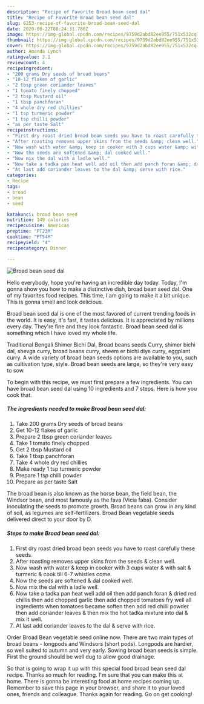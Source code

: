 ```yaml
---
description: "Recipe of Favorite Broad bean seed dal"
title: "Recipe of Favorite Broad bean seed dal"
slug: 6253-recipe-of-favorite-broad-bean-seed-dal
date: 2020-06-22T08:24:31.786Z
image: https://img-global.cpcdn.com/recipes/9759d2abd82ee955/751x532cq70/broad-bean-seed-dal-recipe-main-photo.jpg
thumbnail: https://img-global.cpcdn.com/recipes/9759d2abd82ee955/751x532cq70/broad-bean-seed-dal-recipe-main-photo.jpg
cover: https://img-global.cpcdn.com/recipes/9759d2abd82ee955/751x532cq70/broad-bean-seed-dal-recipe-main-photo.jpg
author: Amanda Lynch
ratingvalue: 3.1
reviewcount: 4
recipeingredient:
- "200 grams Dry seeds of broad beans"
- "10-12 flakes of garlic"
- "2 tbsp green coriander leaves"
- "1 tomato finely chopped"
- "2 tbsp Mustard oil"
- "1 tbsp panchforan"
- "4 whole dry red chillies"
- "1 tsp turmeric powder"
- "1 tsp chilli powder"
- "as per taste Salt"
recipeinstructions:
- "First dry roast dried broad bean seeds you have to roast carefully these seeds."
- "After roasting removes upper skins from the seeds &amp; clean well."
- "Now wash with water &amp; keep in cooker with 3 cups water &amp; with salt &amp; turmeric &amp; cook till 6-7 whistles come."
- "Now the seeds are softened &amp; dal cooked well."
- "Now mix the dal with a ladle well."
- "Now take a tadka pan heat well add oil then add panch foran &amp; dried red chillis then add chopped garlic then add chopped tomatoes fry well all ingredients when tomatoes became soften then add red chilli powder then add coriander leaves &amp; then mix the hot tadka mixture into dal &amp; mix it well."
- "At last add coriander leaves to the dal &amp; serve with rice."
categories:
- Recipe
tags:
- broad
- bean
- seed

katakunci: broad bean seed 
nutrition: 149 calories
recipecuisine: American
preptime: "PT23M"
cooktime: "PT54M"
recipeyield: "4"
recipecategory: Dinner

---
```



![Broad bean seed dal](https://img-global.cpcdn.com/recipes/9759d2abd82ee955/751x532cq70/broad-bean-seed-dal-recipe-main-photo.jpg)

Hello everybody, hope you're having an incredible day today. Today, I'm gonna show you how to make a distinctive dish, broad bean seed dal. One of my favorites food recipes. This time, I am going to make it a bit unique. This is gonna smell and look delicious.

Broad bean seed dal is one of the most favored of current trending foods in the world. It is easy, it's fast, it tastes delicious. It is appreciated by millions every day. They're fine and they look fantastic. Broad bean seed dal is something which I have loved my whole life.

Traditional Bengali Shimer Bichi Dal, Broad beans seeds Curry, shimer bichi dal, shevga curry, broad beans curry, sheem er bichi diye curry, eggplant curry. A wide variety of broad bean seeds options are available to you, such as cultivation type, style. Broad bean seeds are large, so they&#39;re very easy to sow.


To begin with this recipe, we must first prepare a few ingredients. You can have broad bean seed dal using 10 ingredients and 7 steps. Here is how you cook that.

<!--inarticleads1-->

##### The ingredients needed to make Broad bean seed dal:

1. Take 200 grams Dry seeds of broad beans
1. Get 10-12 flakes of garlic
1. Prepare 2 tbsp green coriander leaves
1. Take 1 tomato finely chopped
1. Get 2 tbsp Mustard oil
1. Take 1 tbsp panchforan
1. Take 4 whole dry red chillies
1. Make ready 1 tsp turmeric powder
1. Prepare 1 tsp chilli powder
1. Prepare as per taste Salt


The broad bean is also known as the horse bean, the field bean, the Windsor bean, and most famously as the fava (Vicia faba). Consider inoculating the seeds to promote growth. Broad beans can grow in any kind of soil, as legumes are self-fertilizers. Broad Bean vegetable seeds delivered direct to your door by D. 

<!--inarticleads2-->

##### Steps to make Broad bean seed dal:

1. First dry roast dried broad bean seeds you have to roast carefully these seeds.
1. After roasting removes upper skins from the seeds &amp; clean well.
1. Now wash with water &amp; keep in cooker with 3 cups water &amp; with salt &amp; turmeric &amp; cook till 6-7 whistles come.
1. Now the seeds are softened &amp; dal cooked well.
1. Now mix the dal with a ladle well.
1. Now take a tadka pan heat well add oil then add panch foran &amp; dried red chillis then add chopped garlic then add chopped tomatoes fry well all ingredients when tomatoes became soften then add red chilli powder then add coriander leaves &amp; then mix the hot tadka mixture into dal &amp; mix it well.
1. At last add coriander leaves to the dal &amp; serve with rice.


Order Broad Bean vegetable seed online now. There are two main types of broad beans - longpods and Windsors (short pods). Longpods are hardier, so well suited to autumn and very early. Sowing broad bean seeds is simple. First the ground should be well dug to allow good drainage. 

So that is going to wrap it up with this special food broad bean seed dal recipe. Thanks so much for reading. I'm sure that you can make this at home. There is gonna be interesting food at home recipes coming up. Remember to save this page in your browser, and share it to your loved ones, friends and colleague. Thanks again for reading. Go on get cooking!
